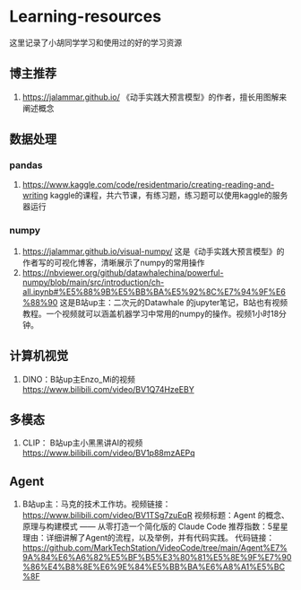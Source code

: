 # Learning-resources
这里记录了小胡同学学习和使用过的好的学习资源

## 博主推荐
1. https://jalammar.github.io/ 《动手实践大预言模型》的作者，擅长用图解来阐述概念

## 数据处理
### pandas
1. https://www.kaggle.com/code/residentmario/creating-reading-and-writing kaggle的课程，共六节课，有练习题，练习题可以使用kaggle的服务器运行

### numpy
1. https://jalammar.github.io/visual-numpy/ 这是《动手实践大预言模型》的作者写的可视化博客，清晰展示了numpy的常用操作
2. https://nbviewer.org/github/datawhalechina/powerful-numpy/blob/main/src/introduction/ch-all.ipynb#%E5%88%9B%E5%BB%BA%E5%92%8C%E7%94%9F%E6%88%90 这是B站up主：二次元的Datawhale 的jupyter笔记，B站也有视频教程。一个视频就可以涵盖机器学习中常用的numpy的操作。视频1小时18分钟。

## 计算机视觉
1. DINO：B站up主Enzo_Mi的视频 https://www.bilibili.com/video/BV1Q74HzeEBY

## 多模态
1. CLIP： B站up主小黑黑讲AI的视频 https://www.bilibili.com/video/BV1p88mzAEPq

## Agent
1. B站up主：马克的技术工作坊。视频链接：https://www.bilibili.com/video/BV1TSg7zuEqR  视频标题：Agent 的概念、原理与构建模式 —— 从零打造一个简化版的 Claude Code  推荐指数：5星星  理由：详细讲解了Agent的流程，以及举例，并有代码实践。 代码链接：https://github.com/MarkTechStation/VideoCode/tree/main/Agent%E7%9A%84%E6%A6%82%E5%BF%B5%E3%80%81%E5%8E%9F%E7%90%86%E4%B8%8E%E6%9E%84%E5%BB%BA%E6%A8%A1%E5%BC%8F
